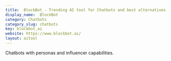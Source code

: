 ```yaml
---
title:  BlockBot - Trending AI tool for Chatbots and best alternatives
display_name:  BlockBot
category: Chatbots
category_slug: chatbots
key: blockbot_ai
website: https://www.blockbot.ai/
layout: aitool
---
```


Chatbots with personas and influencer capabilities.
